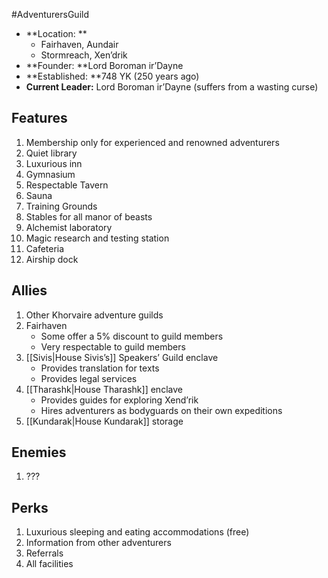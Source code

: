 #AdventurersGuild
* **Location: **
    * Fairhaven, Aundair
    * Stormreach, Xen’drik
* **Founder: **Lord Boroman ir’Dayne
* **Established: **748 YK (250 years ago)
* **Current Leader:**  Lord Boroman ir’Dayne (suffers from a wasting curse)

## Features

1. Membership only for experienced and renowned adventurers
2. Quiet library
3. Luxurious inn
4. Gymnasium
5. Respectable Tavern
6. Sauna
7. Training Grounds
8. Stables for all manor of beasts
9. Alchemist laboratory
10. Magic research and testing station
11. Cafeteria
12. Airship dock

## Allies

1. Other Khorvaire adventure guilds
2. Fairhaven
    - Some offer a 5% discount to guild members
    - Very respectable to guild members
3. [[Sivis|House Sivis’s]] Speakers’ Guild enclave
    - Provides translation for texts
    - Provides legal services
4. [[Tharashk|House Tharashk]] enclave
    - Provides guides for exploring Xend’rik
    - Hires adventurers as bodyguards on their own expeditions
5. [[Kundarak|House Kundarak]] storage

## Enemies

1. ???

## Perks

1. Luxurious sleeping and eating accommodations (free)
2. Information from other adventurers
3. Referrals
4. All facilities